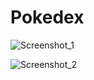 # Pokedex

![Screenshot_1](https://github.com/user-attachments/assets/0952a517-4c8a-40e0-afd8-22e952ae5a9f)

![Screenshot_2](https://github.com/user-attachments/assets/9902bea3-3e4c-4917-b270-e7ffe9671e09)
